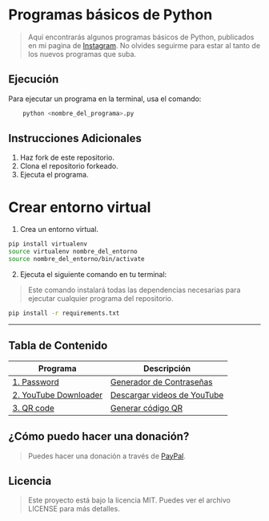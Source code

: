 # Programas básicos de Python
> Aquí encontrarás algunos programas básicos de Python, publicados en mi pagina de [Instagram](https://instagram.com/backup_python.dev). No olvides seguirme para estar al tanto de los nuevos programas que suba.


## Ejecución

Para ejecutar un programa en la terminal, usa el comando:
    
```bash
    python <nombre_del_programa>.py
``` 

## Instrucciones Adicionales

1. Haz fork de este repositorio.
2. Clona el repositorio forkeado.
3. Ejecuta el programa.

# Crear entorno virtual

1. Crea un entorno virtual.
```bash
pip install virtualenv
source virtualenv nombre_del_entorno
source nombre_del_entorno/bin/activate
```
2. Ejecuta el siguiente comando en tu terminal:
> Este comando instalará todas las dependencias necesarias para ejecutar cualquier programa del repositorio.
```bash
pip install -r requirements.txt
```

-----------------------------------------------------------------
## Tabla de Contenido

| Programa | Descripción |
| --- | --- |
| [1. Password](password.py) |  [Generador de Contraseñas](password.py)|
| [2. YouTube Downloader](youTutbeDownloader.py) |  [Descargar videos de YouTube](youTutbeDownloader.py)|
| [3. QR code](codeqr.py) |  [Generar código QR](codeqr.py)|



## ¿Cómo puedo hacer una donación?
> Puedes hacer una donación a través de [PayPal](https://paypal.me/pythondevs?country.x=MX&locale.x=es_XC).
## Licencia
> Este proyecto está bajo la licencia MIT. Puedes ver el archivo LICENSE para más detalles.